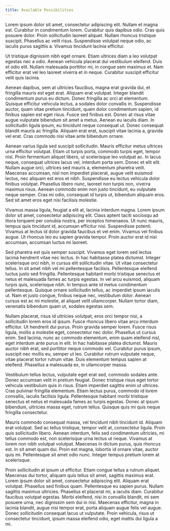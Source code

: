 ```yaml
---
title: Available Possibilities
---
```


Lorem ipsum dolor sit amet, consectetur adipiscing elit. Nullam et magna est. Curabitur in condimentum lorem. Curabitur quis dapibus odio. Cras quis posuere dolor. Proin sollicitudin laoreet aliquet. Nullam rhoncus tristique suscipit. Phasellus ac velit risus. Suspendisse volutpat neque odio, ac iaculis purus sagittis a. Vivamus tincidunt lacinia efficitur.

Ut tristique dignissim nibh eget ornare. Etiam ultrices diam a leo volutpat egestas nec a odio. Aenean vehicula placerat dui vestibulum eleifend. Duis et odio elit. Nullam malesuada porttitor mi, in congue sem maximus et. Nam efficitur erat vel leo laoreet viverra et in neque. Curabitur suscipit efficitur velit quis lacinia.

Aenean dapibus, sem at ultricies faucibus, magna erat gravida dui, et fringilla mauris est eget erat. Aliquam erat volutpat. Integer blandit condimentum purus eu dictum. Donec fringilla ac orci at elementum. Quisque efficitur vehicula lectus, a sodales dolor convallis in. Suspendisse auctor, quam vitae pretium tincidunt, quam dolor condimentum sapien, id finibus sapien est eget risus. Fusce sed finibus est. Donec at risus vitae augue vulputate bibendum sit amet a metus. Aenean eu iaculis diam. In sollicitudin ligula ipsum, eu tincidunt neque consequat ut. Donec consequat blandit mauris ac fringilla. Aliquam erat erat, suscipit vitae lacinia a, gravida vel erat. Cras commodo nisi vitae ante bibendum ornare.

Aenean varius ligula sed suscipit sollicitudin. Mauris efficitur metus ultrices urna efficitur volutpat. Etiam ut turpis porta, commodo turpis eget, tempor nisl. Proin fermentum aliquet libero, ut scelerisque leo volutpat ac. In lacus neque, consequat ultrices lacus vel, interdum porta sem. Donec et elit elit. Nullam augue orci, ultrices sed mauris a, elementum pharetra velit. Maecenas accumsan, nisl non imperdiet placerat, augue velit euismod lectus, nec aliquam est eros et nibh. Suspendisse eu lectus vehicula dolor finibus volutpat. Phasellus libero nunc, laoreet non turpis non, viverra maximus risus. Aenean commodo enim non justo tincidunt, eu vulputate neque semper. Cras mi odio, consequat id turpis ut, bibendum aliquam eros. Sed sit amet eros eget nisi facilisis molestie.

Vivamus massa ligula, feugiat a elit at, lacinia interdum magna. Lorem ipsum dolor sit amet, consectetur adipiscing elit. Class aptent taciti sociosqu ad litora torquent per conubia nostra, per inceptos himenaeos. Ut nunc mauris, tempus quis tincidunt id, accumsan efficitur nisi. Suspendisse potenti. Vivamus at lectus id dolor gravida faucibus et vel enim. Vivamus vel finibus augue. Ut rhoncus leo eu sapien gravida tempor. Proin auctor erat id nisi accumsan, accumsan luctus mi laoreet.

Sed pharetra est quis semper suscipit. Vivamus eget lorem sed lectus lacinia hendrerit vitae nec lectus. In hac habitasse platea dictumst. Integer scelerisque orci nibh, in cursus elit sollicitudin vitae. Ut vitae consectetur tellus. In sit amet nibh vel mi pellentesque facilisis. Pellentesque eleifend luctus justo sed fringilla. Pellentesque habitant morbi tristique senectus et netus et malesuada fames ac turpis egestas. In vel arcu euismod, aliquam turpis quis, scelerisque nibh. In tempus ante id metus condimentum pellentesque. Quisque ornare sollicitudin tellus, ac imperdiet ipsum iaculis ut. Nam et justo congue, finibus neque nec, vestibulum dolor. Aenean cursus est ac mi molestie, at aliquet velit ullamcorper. Nullam tortor diam, venenatis bibendum quam ut, sodales egestas sem.

Nullam placerat, risus id ultricies volutpat, eros orci tempor nisi, a sollicitudin lorem eros id ipsum. Fusce rhoncus libero vitae arcu interdum efficitur. Ut hendrerit dui purus. Proin gravida semper lorem. Fusce risus ligula, mollis a molestie eget, consectetur nec dolor. Phasellus ut cursus enim. Sed lacinia, nunc ac commodo elementum, enim quam eleifend nisl, eget interdum ante purus in elit. In hac habitasse platea dictumst. Mauris auctor nibh erat, sed porttitor neque commodo vel. Curabitur purus ipsum, suscipit nec mollis eu, semper ut leo. Curabitur rutrum vulputate neque, vitae placerat tortor rutrum vitae. Duis elementum tempus sapien at eleifend. Phasellus a malesuada ex, in ullamcorper massa.

Vestibulum tellus lectus, vulputate eget erat sed, commodo sodales ante. Donec accumsan velit in pretium feugiat. Donec tristique risus eget tortor vehicula vestibulum quis in risus. Etiam imperdiet sagittis enim ut ultrices. Cras pulvinar fringilla elementum. Etiam lectus purus, commodo id lorem convallis, iaculis facilisis ligula. Pellentesque habitant morbi tristique senectus et netus et malesuada fames ac turpis egestas. Donec at ipsum bibendum, ultricies massa eget, rutrum tellus. Quisque quis mi quis neque fringilla consectetur.

Mauris commodo consequat massa, vel tincidunt nibh tincidunt id. Aliquam erat volutpat. Sed ac tellus tristique, tempor velit at, consectetur ligula. Proin quis sollicitudin libero. Aenean interdum, felis sed condimentum ultricies, mi tellus commodo est, non scelerisque urna lectus ut neque. Vivamus at lorem non nibh volutpat volutpat. Maecenas in dictum purus, quis rhoncus est. In sit amet quam dui. Proin est magna, lobortis id ornare vitae, auctor quis mi. Pellentesque sit amet odio nunc. Integer tempus pretium lorem at scelerisque.

Proin sollicitudin at ipsum ut efficitur. Etiam congue tellus a rutrum aliquet. Maecenas dui tortor, aliquam quis tellus sit amet, sagittis maximus erat. Lorem ipsum dolor sit amet, consectetur adipiscing elit. Aliquam erat volutpat. Phasellus sed finibus quam. Pellentesque eu sapien purus. Nullam sagittis maximus ultricies. Phasellus et placerat mi, a iaculis diam. Curabitur faucibus volutpat egestas. Morbi eleifend, nisi in convallis blandit, mi sem posuere urna, nec dignissim sem dui in nisi. Maecenas efficitur, magna in lacinia blandit, augue nisi tempor erat, porta aliquam augue felis vel augue. Donec sollicitudin consequat lacus ut vulputate. Proin vehicula, risus ut consectetur tincidunt, ipsum massa eleifend odio, eget mattis dui ligula a mi.
